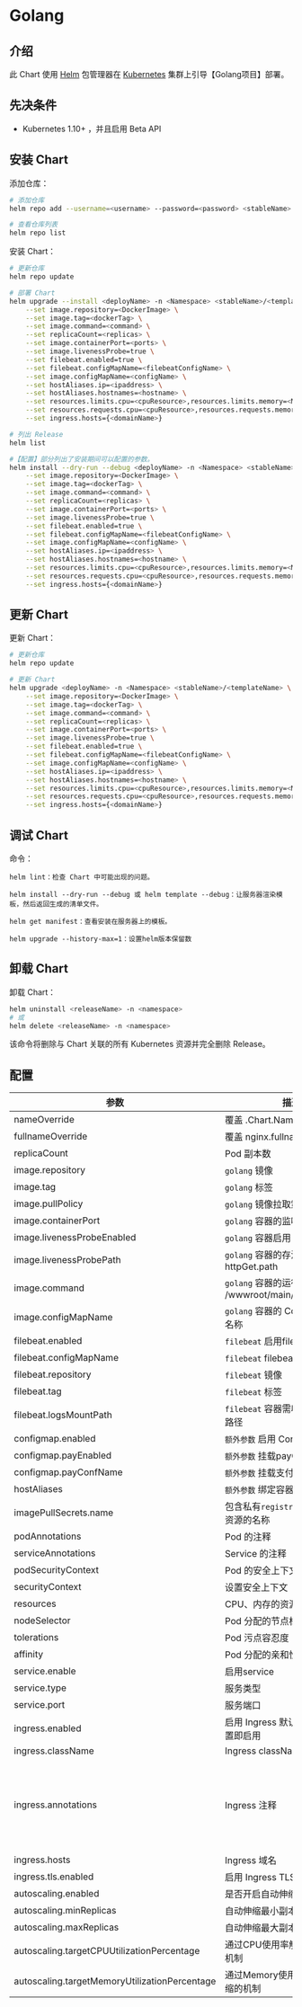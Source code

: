 # Golang

## 介绍

此 Chart 使用 [Helm](https://helm.sh) 包管理器在 [Kubernetes](http://kubernetes.io) 集群上引导【Golang项目】部署。

## 先决条件

- Kubernetes 1.10+ ，并且启用 Beta API

## 安装 Chart

添加仓库：

```bash
# 添加仓库
helm repo add --username=<username> --password=<password> <stableName> <helmRegistryRepoUrl>

# 查看仓库列表
helm repo list
```

安装 Chart：

```bash
# 更新仓库
helm repo update

# 部署 Chart
helm upgrade --install <deployName> -n <Namespace> <stableName>/<templateName> \
    --set image.repository=<DockerImage> \
    --set image.tag=<dockerTag> \
    --set image.command=<command> \
    --set replicaCount=<replicas> \
    --set image.containerPort=<ports> \
    --set image.livenessProbe=true \
    --set filebeat.enabled=true \
    --set filebeat.configMapName=<filebeatConfigName> \
    --set image.configMapName=<configName> \
    --set hostAliases.ip=<ipaddress> \
    --set hostAliases.hostnames=<hostname> \
    --set resources.limits.cpu=<cpuResource>,resources.limits.memory=<MemResource> \
    --set resources.requests.cpu=<cpuResource>,resources.requests.memory=<MemResource> \
    --set ingress.hosts={<domainName>}

# 列出 Release
helm list
```

```bash
#【配置】部分列出了安装期间可以配置的参数。
helm install --dry-run --debug <deployName> -n <Namespace> <stableName>/<templateName> \
    --set image.repository=<DockerImage> \
    --set image.tag=<dockerTag> \
    --set image.command=<command> \
    --set replicaCount=<replicas> \
    --set image.containerPort=<ports> \
    --set image.livenessProbe=true \
    --set filebeat.enabled=true \
    --set filebeat.configMapName=<filebeatConfigName> \
    --set image.configMapName=<configName> \
    --set hostAliases.ip=<ipaddress> \
    --set hostAliases.hostnames=<hostname> \
    --set resources.limits.cpu=<cpuResource>,resources.limits.memory=<MemResource> \
    --set resources.requests.cpu=<cpuResource>,resources.requests.memory=<MemResource> \
    --set ingress.hosts={<domainName>}
```
## 更新 Chart

更新 Chart：

```bash
# 更新仓库
helm repo update

# 更新 Chart
helm upgrade <deployName> -n <Namespace> <stableName>/<templateName> \
    --set image.repository=<DockerImage> \
    --set image.tag=<dockerTag> \
    --set image.command=<command> \
    --set replicaCount=<replicas> \
    --set image.containerPort=<ports> \
    --set image.livenessProbe=true \
    --set filebeat.enabled=true \
    --set filebeat.configMapName=<filebeatConfigName> \
    --set image.configMapName=<configName> \
    --set hostAliases.ip=<ipaddress> \
    --set hostAliases.hostnames=<hostname> \
    --set resources.limits.cpu=<cpuResource>,resources.limits.memory=<MemResource> \
    --set resources.requests.cpu=<cpuResource>,resources.requests.memory=<MemResource> \
    --set ingress.hosts={<domainName>}
```

## 调试 Chart

命令：

    helm lint：检查 Chart 中可能出现的问题。

    helm install --dry-run --debug 或 helm template --debug：让服务器渲染模板，然后返回生成的清单文件。

    helm get manifest：查看安装在服务器上的模板。
    
    helm upgrade --history-max=1：设置helm版本保留数

## 卸载 Chart

卸载 Chart：

```bash
helm uninstall <releaseName> -n <namespace>
# 或 
helm delete <releaseName> -n <namespace>
```

该命令将删除与 Chart 关联的所有 Kubernetes 资源并完全删除 Release。

## 配置

参数 | 描述 | 默认
---|---|---
nameOverride                |覆盖 .Chart.Name 名称          |""
fullnameOverride            |覆盖 nginx.fullname 名称       |""
replicaCount                |Pod 副本数           |1
image.repository            |`golang` 镜像                        |golang
image.tag                   |`golang` 标签                     |""
image.pullPolicy            |`golang` 镜像拉取策略             |IfNotPresent
image.containerPort         |`golang` 容器的监听端口           |8080
image.livenessProbeEnabled  |`golang` 容器启用 存活探针        |false
image.livenessProbePath     |`golang` 容器的存活探针 httpGet.path |/ping
image.command               |`golang` 容器的运行命令 /wwwroot/main/\<serverName\> |""
image.configMapName         |`golang` 容器的 ConfigMap 资源名称 |${team}-${env}-${project}-conf
filebeat.enabled            |`filebeat` 启用filebeat日志搜集           |false
filebeat.configMapName      |`filebeat` filebeat配置文件           |filebeat-conf
filebeat.repository         |`filebeat` 镜像              |filebeat
filebeat.tag                |`filebeat` 标签              |"7.10.1"
filebeat.logsMountPath      |`filebeat` 容器需收集的日志文件路径      | /logs
configmap.enabled           |`额外参数` 启用 ConfigMap                 |false
configmap.payEnabled        |`额外参数` 挂载payCertPublicKey          |false
configmap.payConfName       |`额外参数` 挂载支付使用公钥文件名           |${team}-${env}-${project}-crt-conf
hostAliases                 |`额外参数` 绑定容器本地hosts              |[]
imagePullSecrets.name       |包含私有`registry`凭证的 Secret 资源的名称   |regcred
podAnnotations              |Pod 的注释    |{}
serviceAnnotations          |Service 的注释    |{}
podSecurityContext          |Pod 的安全上下文    |{}
securityContext             |设置安全上下文            |{}
resources                   |CPU、内存的资源请求、限制  |{}
nodeSelector                |Pod 分配的节点标签    |{}
tolerations                 |Pod 污点容忍度      |[]
affinity                    |Pod 分配的亲和性规则   |{}
service.enable              |启用service               |true
service.type                |服务类型                   |ClusterIP
service.port                |服务端口                   |80
ingress.enabled             |启用 Ingress 默认添加hosts有配置即启用  |true
ingress.className           |Ingress className       |""
ingress.annotations         |Ingress 注释             |kubernetes.io/ingress.class: edge<br>kubernetes.io/ingress.rule-mix: "false"<br>nginx.ingress.kubernetes.io/use-regex: "true"<br>nginx.ingress.kubernetes.io/ssl-redirect: 'true'
ingress.hosts               |Ingress 域名               |{chart-example.local}
ingress.tls.enabled         |启用 Ingress TLS           |true
autoscaling.enabled         |是否开启自动伸缩配置          |false
autoscaling.minReplicas     |自动伸缩最小副本集下限          |3
autoscaling.maxReplicas     |自动伸缩最大副本集上限        |20
autoscaling.targetCPUUtilizationPercentage        |通过CPU使用率触发自动伸缩的机制          |60
autoscaling.targetMemoryUtilizationPercentage     |通过Memory使用率触发自动伸缩的机制       |60

